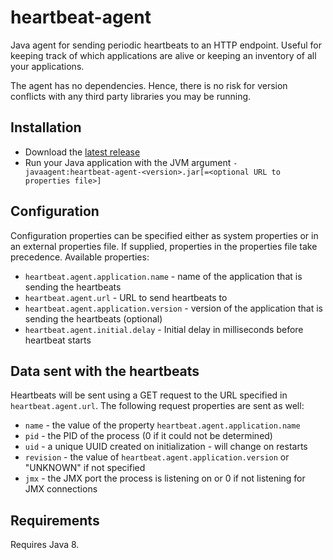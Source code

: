 # heartbeat-agent

Java agent for sending periodic heartbeats to an HTTP endpoint. Useful for keeping track of which applications are alive or keeping an inventory of all your applications.

The agent has no dependencies. Hence, there is no risk for version conflicts with any third party libraries you may be running.

## Installation

* Download the [latest release](https://github.com/AvanzaBank/heartbeat-agent/releases/latest)
* Run your Java application with the JVM argument `-javaagent:heartbeat-agent-<version>.jar[=<optional URL to properties file>]`

## Configuration

Configuration properties can be specified either as system properties or in an external properties file. If supplied, properties in the properties file take precedence. Available properties:

* `heartbeat.agent.application.name` - name of the application that is sending the heartbeats
* `heartbeat.agent.url` - URL to send heartbeats to
* `heartbeat.agent.application.version` - version of the application that is sending the heartbeats (optional)
* `heartbeat.agent.initial.delay` - Initial delay in milliseconds before heartbeat starts

## Data sent with the heartbeats

Heartbeats will be sent using a GET request to the URL specified in `heartbeat.agent.url`. The following request properties are sent as well:

* `name` - the value of the property `heartbeat.agent.application.name`
* `pid` - the PID of the process (0 if it could not be determined)
* `uid` - a unique UUID created on initialization - will change on restarts
* `revision` - the value of `heartbeat.agent.application.version` or "UNKNOWN" if not specified
* `jmx` - the JMX port the process is listening on or 0 if not listening for JMX connections

## Requirements

Requires Java 8.